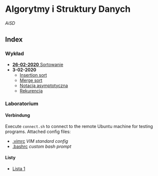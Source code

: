 # Algorytmy i Struktury Danych
###### AiSD

## Index

  ### Wykład
  - [**26-02-2020** Sortowanie](wyk/26-02-2020/sortowanie.md)
  - **3-02-2020**
    - [Insertion sort](wyk/3-02-2020/insertion-sort.md)
    - [Merge sort](wyk/3-02-2020/merge-sort.md)
    - [Notacja asymptotyczna](wyk/3-02-2020/notacja-asymptotyczna.md)
    - [Rekurencja](wyk/3-02-2020/rekurencja.md)

  ### Laboratorium
  #### Verbindung

  Execute `connect.sh` to connect to the remote Ubuntu machine for testing programs.
  Attached config files:

  - [.vimrc](lab/.vimrc) *VIM standard config*
  - [.bashrc](lab/.bashrc) *custom bash prompt*

  #### Listy
  - [Lista 1](lab/lista-1/readme.md)
